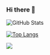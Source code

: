 ### Hi there 👋


![GitHub Stats](https://github-readme-stats.vercel.app/api?username=devbiel1&show_icons=true&hide=prs&count_private=true&bg_color=000000&title_color=883EDE&text_color=c&icon_color=9D7CD8&border_color=9D7CD8&border_radius=10&theme=midnight-purple)

[![Top Langs](https://github-readme-stats.vercel.app/api/top-langs/?username=devbiel1&layout=compact&bg_color=000000&title_color=883EDE&text_color=c&icon_color=9D7CD8&border_color=9D7CD8&border_radius=10)](https://github.com/devbiel1)

<div>

  <img src="https://img.shields.io/badge/JavaScript-F7DF1E?style=for-the-badge&logo=javascript&logoColor=black">
  
</div>
